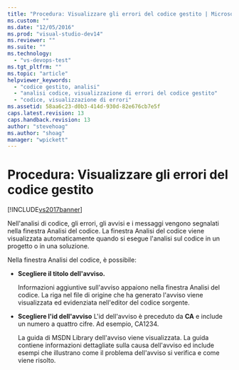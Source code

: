 ```yaml
---
title: "Procedura: Visualizzare gli errori del codice gestito | Microsoft Docs"
ms.custom: ""
ms.date: "12/05/2016"
ms.prod: "visual-studio-dev14"
ms.reviewer: ""
ms.suite: ""
ms.technology: 
  - "vs-devops-test"
ms.tgt_pltfrm: ""
ms.topic: "article"
helpviewer_keywords: 
  - "codice gestito, analisi"
  - "analisi codice, visualizzazione di errori del codice gestito"
  - "codice, visualizzazione di errori"
ms.assetid: 58aa6c23-d0b3-414d-930d-82e676cb7e5f
caps.latest.revision: 13
caps.handback.revision: 13
author: "stevehoag"
ms.author: "shoag"
manager: "wpickett"
---
```

# Procedura: Visualizzare gli errori del codice gestito
[!INCLUDE[vs2017banner](../code-quality/includes/vs2017banner.md)]

Nell'analisi di codice, gli errori, gli avvisi e i messaggi vengono segnalati nella finestra Analisi del codice.  La finestra Analisi del codice viene visualizzata automaticamente quando si esegue l'analisi sul codice in un progetto o in una soluzione.  
  
 Nella finestra Analisi del codice, è possibile:  
  
-   **Scegliere il titolo dell'avviso.**  
  
     Informazioni aggiuntive sull'avviso appaiono nella finestra Analisi del codice.  La riga nel file di origine che ha generato l'avviso viene visualizzata ed evidenziata nell'editor del codice sorgente.  
  
-   **Scegliere l'id dell'avviso** L'id dell'avviso è preceduto da **CA** e include un numero a quattro cifre.  Ad esempio, CA1234.  
  
     La guida di MSDN Library dell'avviso viene visualizzata.  La guida contiene informazioni dettagliate sulla causa dell'avviso ed include esempi che illustrano come il problema dell'avviso si verifica e come viene risolto.
